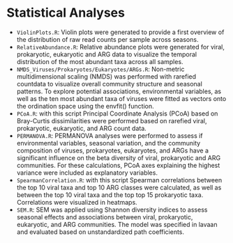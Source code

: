 # Statistical Analyses
- `ViolinPlots.R`: Violin plots were generated to provide a first overview of the distribution of raw read counts per sample across seasons.
- `RelativeAbundance.R`: Relative abundance plots were generated for viral, prokaryotic, eukaryotic and ARG data to visualize the temporal distribution of the most abundant taxa across all samples.
- `NMDS_Viruses/Prokaryotes/Eukaryotes/ARGs.R`: Non-metric multidimensional scaling (NMDS) was performed with rarefied countdata to visualize overall community structure and seasonal patterns. To explore potential associations, environmental variables, as well as the ten most abundant taxa of viruses were fitted as vectors onto the ordination space using the envfit() function.
- `PCoA.R`: with this script Principal Coordinate Analysis (PCoA) based on Bray-Curtis dissimilarities were performed based on rarefied viral, prokaryotic, eukaryotic, and ARG count data.
- `PERMANOVA.R`: PERMANOVA analyses were performed to assess if environmental variables, seasonal variation, and the community composition of viruses, prokaryotes, eukaryotes, and ARGs have a significant influence on the beta diversity of viral, prokaryotic and ARG communities. For these calculations, PCoA axes explaining the highest variance were included as explanatory variables.
- `SpearmanCorrelation.R`: with this script Spearman correlations between the top 10 viral taxa and top 10 ARG classes were calculated, as well as between the top 10 viral taxa and the top top 15 prokaryotic taxa. Correlations were visualized in heatmaps.
- `SEM.R`: SEM was applied using Shannon diversity indices to assess seasonal effects and associations between viral, prokaryotic, eukaryotic, and ARG communities. The model was specified in lavaan and evaluated based on unstandardized path coefficients.

